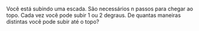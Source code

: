 Você está subindo uma escada. São necessários n passos para chegar ao topo.
Cada vez você pode subir 1 ou 2 degraus. De quantas maneiras distintas você pode subir até o topo?
